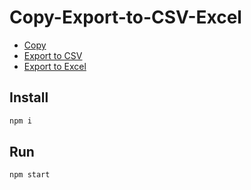 # Copy-Export-to-CSV-Excel

- [Copy](https://github.com/MujunZ/Copy-Export-to-CSV-Excel/blob/master/src/App.js#L25)
- [Export to CSV](https://github.com/MujunZ/Copy-Export-to-CSV-Excel/blob/master/src/App.js#L36)
- [Export to Excel](https://github.com/MujunZ/Copy-Export-to-CSV-Excel/blob/master/src/App.js#L41)

## Install
```js
npm i
```

## Run
```js
npm start
```
